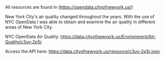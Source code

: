All resources are found in (https://opendata.cityofnewyork.us/)

New York City's air quality changed throughout the years. With the use of NYC OpenData I was able to obtain and examine the air quality in different areas of New York City.

NYC OpenData Air Quality: https://data.cityofnewyork.us/Environment/Air-Quality/c3uy-2p5r


Access the API here: https://data.cityofnewyork.us/resource/c3uy-2p5r.json

